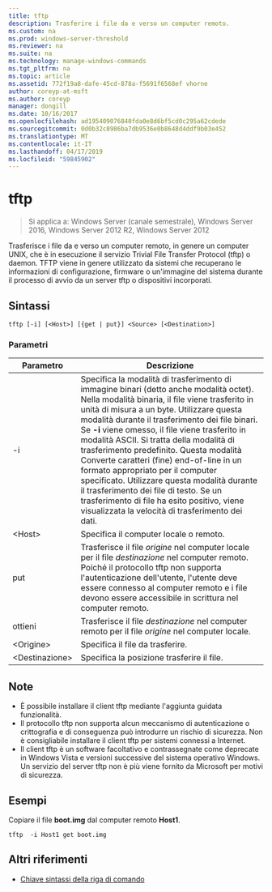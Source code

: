 ```yaml
---
title: tftp
description: Trasferire i file da e verso un computer remoto.
ms.custom: na
ms.prod: windows-server-threshold
ms.reviewer: na
ms.suite: na
ms.technology: manage-windows-commands
ms.tgt_pltfrm: na
ms.topic: article
ms.assetid: 772f19a8-dafe-45cd-878a-f5691f6568ef vhorne
author: coreyp-at-msft
ms.author: coreyp
manager: dongill
ms.date: 10/16/2017
ms.openlocfilehash: ad195409076840fda0e8d6bf5cd0c295a62cdede
ms.sourcegitcommit: 0d0b32c8986ba7db9536e0b8648d4ddf9b03e452
ms.translationtype: MT
ms.contentlocale: it-IT
ms.lasthandoff: 04/17/2019
ms.locfileid: "59845902"
---
```

# <a name="tftp"></a>tftp

>Si applica a: Windows Server (canale semestrale), Windows Server 2016, Windows Server 2012 R2, Windows Server 2012

Trasferisce i file da e verso un computer remoto, in genere un computer UNIX, che è in esecuzione il servizio Trivial File Transfer Protocol (tftp) o daemon. TFTP viene in genere utilizzato da sistemi che recuperano le informazioni di configurazione, firmware o un'immagine del sistema durante il processo di avvio da un server tftp o dispositivi incorporati.   

## <a name="syntax"></a>Sintassi  
```  
tftp [-i] [<Host>] [{get | put}] <Source> [<Destination>]  
```  

### <a name="parameters"></a>Parametri  
|Parametro|Descrizione|  
|-------|--------|  
|-i|Specifica la modalità di trasferimento di immagine binari (detto anche modalità octet). Nella modalità binaria, il file viene trasferito in unità di misura a un byte. Utilizzare questa modalità durante il trasferimento dei file binari. Se **-i** viene omesso, il file viene trasferito in modalità ASCII. Si tratta della modalità di trasferimento predefinito. Questa modalità Converte caratteri (fine) end-of-line in un formato appropriato per il computer specificato. Utilizzare questa modalità durante il trasferimento dei file di testo. Se un trasferimento di file ha esito positivo, viene visualizzata la velocità di trasferimento dei dati.|  
|\<Host\>|Specifica il computer locale o remoto.|  
|put|Trasferisce il file *origine* nel computer locale per il file *destinazione* nel computer remoto. Poiché il protocollo tftp non supporta l'autenticazione dell'utente, l'utente deve essere connesso al computer remoto e i file devono essere accessibile in scrittura nel computer remoto.|  
|ottieni|Trasferisce il file *destinazione* nel computer remoto per il file *origine* nel computer locale.|  
|\<Origine\>|Specifica il file da trasferire.|  
|\<Destinazione\>|Specifica la posizione trasferire il file.|  

## <a name="remarks"></a>Note  
-   È possibile installare il client tftp mediante l'aggiunta guidata funzionalità.  
-   Il protocollo tftp non supporta alcun meccanismo di autenticazione o crittografia e di conseguenza può introdurre un rischio di sicurezza. Non è consigliabile installare il client tftp per sistemi connessi a Internet.  
-   Il client tftp è un software facoltativo e contrassegnate come deprecate in Windows Vista e versioni successive del sistema operativo Windows. Un servizio del server tftp non è più viene fornito da Microsoft per motivi di sicurezza.  

## <a name="BKMK_Examples"></a>Esempi  
Copiare il file **boot.img** dal computer remoto **Host1**.  
```  
tftp  -i Host1 get boot.img  
```  

## <a name="additional-references"></a>Altri riferimenti  
-   [Chiave sintassi della riga di comando](command-line-syntax-key.md)  
